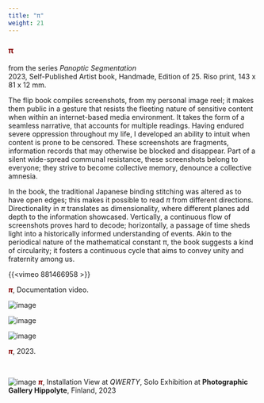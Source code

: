 ```yaml
---
title: "π"
weight: 21
---
```



### **<span style="color: #850000;">π</span>**
from the series *Panoptic Segmentation*     
2023, Self-Published Artist book, Handmade, Edition of 25.
Riso print, 143 x 81 x 12 mm.

The flip book compiles screenshots, from my personal image reel; it makes them public in a gesture that resists the fleeting nature of sensitive content when within an internet-based media environment. It takes the form of a seamless narrative, that accounts for multiple readings. Having endured severe oppression throughout my life, I developed an ability to intuit when content is prone to be censored. These screenshots are fragments, information records that may otherwise be blocked and disappear. Part of a silent wide-spread communal resistance, these screenshots belong to everyone; they strive to become collective memory, denounce a collective amnesia.

In the book, the traditional Japanese binding stitching was altered as to have open edges; this makes it possible to read *π* from different directions. Directionality in *π* translates as dimensionality, where different planes add depth to the information showcased. Vertically, a continuous flow of screenshots proves hard to decode; horizontally, a passage of time sheds light into a historically informed understanding of events. Akin to the periodical nature of the mathematical constant π, the book suggests a kind of circularity; it fosters a continuous cycle that aims to convey unity and fraternity among us.


{{<vimeo 881466958 >}}

***<span style="color: #850000;">π</span>***, Documentation video.

![image](flipbook.jpg)  


![image](flipbook-2.jpg)  


![image](flipbook-3.jpg)  

***<span style="color: #850000;">π</span>***,  2023.

<p>&nbsp;</p>

![image](hippolyte-32.jpg) 
***<span style="color: #850000;">π</span>***, Installation View at *QWERTY*, Solo Exhibition at **Photographic Gallery Hippolyte**, Finland, 2023

  
